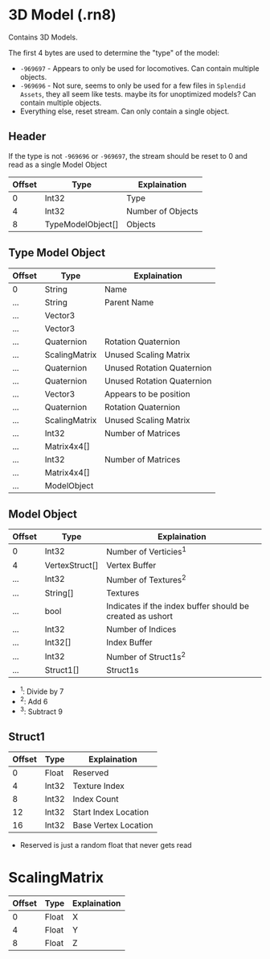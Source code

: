 # 3D Model (.rn8)

Contains 3D Models.

The first 4 bytes are used to determine the "type" of the model:
  - `-969697` - Appears to only be used for locomotives. Can contain multiple objects.
  - `-969696` - Not sure, seems to only be used for a few files in `Splendid Assets`, they all seem like tests. maybe its for unoptimized models? Can contain multiple objects.
  - Everything else, reset stream. Can only contain a single object.


## Header
If the type is not `-969696` or `-969697`, the stream should be reset to 0 and read as a single Model Object

| Offset | Type              | Explaination                        |
| ------ | ----------------- |------------------------------------ |
| 0      | Int32             | Type                                |
| 4      | Int32             | Number of Objects                   |
| 8      | TypeModelObject[] | Objects                             |


## Type Model Object

| Offset | Type          | Explaination                        |
| ------ | ------------- |------------------------------------ |
| 0      | String        | Name                                |
| ...    | String        | Parent Name                         |
| ...    | Vector3       |                                     |
| ...    | Vector3       |                                     |
| ...    | Quaternion    | Rotation Quaternion                 |
| ...    | ScalingMatrix | Unused Scaling Matrix               |
| ...    | Quaternion    | Unused Rotation Quaternion          |
| ...    | Quaternion    | Unused Rotation Quaternion          |
| ...    | Vector3       | Appears to be position              |
| ...    | Quaternion    | Rotation Quaternion                 |
| ...    | ScalingMatrix | Unused Scaling Matrix               |
| ...    | Int32         | Number of Matrices                  |
| ...    | Matrix4x4[]   |                                     |
| ...    | Int32         | Number of Matrices                  |
| ...    | Matrix4x4[]   |                                     |
| ...    | ModelObject   |                                     |

## Model Object

| Offset | Type         | Explaination                        |
| ------ | ------------ |------------------------------------ |
| 0      | Int32        | Number of Verticies<sup>1</sup>     |
| 4      | VertexStruct[] | Vertex Buffer                       |
| ...    | Int32        | Number of Textures<sup>2</sup>      |
| ...    | String[]     | Textures                            |
| ...    | bool         | Indicates if the index buffer should be created as ushort |
| ...    | Int32        | Number of Indices                   |
| ...    | Int32[]      | Index Buffer                        |
| ...    | Int32        | Number of Struct1s<sup>2</sup>      |
| ...    | Struct1[]    | Struct1s                            |

- <sup>1</sup>: Divide by 7
- <sup>2</sup>: Add 6
- <sup>3</sup>: Subtract 9

## Struct1

| Offset | Type           | Explaination                |
| ------ | -------------- | --------------------------- |
| 0      | Float          | Reserved                    |
| 4      | Int32          | Texture Index               |
| 8      | Int32          | Index Count                 |
| 12     | Int32          | Start Index Location        |
| 16     | Int32          | Base Vertex Location        |

 - Reserved is just a random float that never gets read

# ScalingMatrix

| Offset | Type           | Explaination                |
| ------ | -------------- | --------------------------- |
| 0      | Float          | X                           |
| 4      | Float          | Y                           |
| 8      | Float          | Z                           |